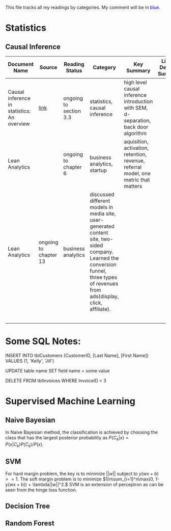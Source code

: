 This file tracks all my readings by categories. My comment will be in <span style="color:blue">blue</span>.

# Statistics
## Causal Inference
|Document Name   	|Source   	|Reading Status   	|Category   	|Key Summary   	|Link to Detailed Summary    |
|---	|---	|---	|---	|---	|---  |
|Causal inference in statistics: An overview   	|[link](doi:10.1214/09-SS057)   	|ongoing to section 3.3   	|statistics, causal inference   	|high level causal inference introduction with SEM, d-separation, back door algorithm   	|     |
|Lean Analytics   	|   	|ongoing to chapter 6   	|business analytics, startup   	|aquisition, activation, retention, revenue, referral model, one metric that matters   	|     |
|Lean Analytics   	|ongoing to chapter 13   	|business analytics   	|discussed different models in media site, user-generated content site, two-sided company. Learned the conversion funnel, three types of revenues from ads(display, click, affiliate).   	|   	|     |
|   	|   	|   	|   	|   	|     |
|   	|   	|   	|   	|   	|     |
|   	|   	|   	|   	|   	|     |
|   	|   	|   	|   	|   	|     |
|   	|   	|   	|   	|   	|     |

# Some SQL Notes:

INSERT INTO tblCustomers (CustomerID, [Last Name], [First Name])
VALUES (1, 'Kelly', 'Jill')

UPDATE table name 
SET field name = some value

DELETE FROM tblInvoices
WHERE InvoiceID = 3
# Supervised Machine Learning
## Naive Bayesian
In Naive Bayesian method, the classification is achieved by choosing the class that has the largest posterior probability as $P(C_k|x) = P(x|C_k)P(C_k)/P(x)$.
## SVM
For hard margin problem, the key is to minimize $||w||$ subject to $y(wx + b) >= 1$. The soft margin problem is to minimize $1/n\sum_{i=1}^n\max(0, 1-y(wx + b)) + \lambda||w||^2.$ SVM is an extension of perceptron as can be seen from the hinge loss function.
## Decision Tree
## Random Forest